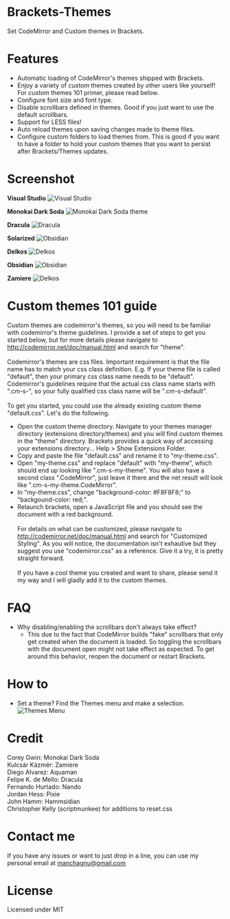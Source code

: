 Brackets-Themes
===============

Set CodeMirror and Custom themes in Brackets.


Features
===============

* Automatic loading of CodeMirror's themes shipped with Brackets.
* Enjoy a variety of <i>custom</i> themes created by other users like yourself! For <i>custom</i> themes 101 primer, please read below.
* Configure font size and font type.
* Disable scrollbars defined in themes.  Good if you just want to use the default scrollbars.
* Support for LESS files!
* Auto reload themes upon saving changes made to theme files.
* Configure custom folders to load themes from.  This is good if you want to have a folder to hold your custom themes that you want to persist after Brackets/Themes updates.


Screenshot
===============
<b>Visual Studio</b>
![Visual Studio](https://raw.githubusercontent.com/MiguelCastillo/Brackets-Themes/master/screenshots/VisualStudio.png)

<b>Monokai Dark Soda</b>
![Monokai Dark Soda theme](https://raw.githubusercontent.com/MiguelCastillo/Brackets-Themes/master/screenshots/MonakaiDarkSoda.png)

<b>Dracula</b>
![Dracula](https://raw.githubusercontent.com/MiguelCastillo/Brackets-Themes/master/screenshots/Dracula.png)

<b>Solarized</b>
![Obsidian](https://raw.githubusercontent.com/MiguelCastillo/Brackets-Themes/master/screenshots/Solarized.png)

<b>Delkos</b>
![Delkos](https://raw.githubusercontent.com/MiguelCastillo/Brackets-Themes/master/screenshots/Delkos.png)

<b>Obsidian</b>
![Obsidian](https://raw.githubusercontent.com/MiguelCastillo/Brackets-Themes/master/screenshots/Obsidian.png)

<b>Zamiere</b>
![Delkos](https://raw.githubusercontent.com/MiguelCastillo/Brackets-Themes/master/screenshots/Zamiere.png)

Custom themes 101 guide
===============

Custom themes are codemirror's themes, so you will need to be familiar with codemirror's theme guidelines.  I provide a set of steps to get you started below, but for more details please navigate to http://codemirror.net/doc/manual.html and search for "theme".
<br><br>
Codemirror's themes are css files.  Important requirement is that the file name has to match your css class definition.  E.g. If your theme file is called "default", then your primary css class name needs to be "default".  Codemirror's guidelines require that the actual css class name starts with ".cm-s-", so your fully qualified css class name will be ".cm-s-default".
<br><br>
To get you started, you could use the already existing custom theme "default.css".  Let's do the following.
<br>
- Open the custom theme directory.  Navigate to your themes manager directory (extensions directory/themes) and you will find custom themes in the "theme" directory.  Brackets provides a quick way of accessing your extensions directory... Help > Show Extensions Folder.
- Copy and paste the file "default.css" and rename it to "my-theme.css".
- Open "my-theme.css" and replace "default" with "my-theme", which should end up looking like ".cm-s-my-theme".  You will also have a second class ".CodeMirror", just leave it there and the net result will look like ".cm-s-my-theme.CodeMirror".
- In "my-theme.css", change "background-color: #F8F8F8;" to "backgound-color: red;".
- Relaunch brackets, open a JavaScript file and you should see the document with a red background.
<br><br>
For details on what can be customized, please navigate to http://codemirror.net/doc/manual.html and search for "Customized Styling".  As you will notice, the documentation isn't exhautive but they suggest you use "codemirror.css" as a reference.  Give it a try, it is pretty straight forward.
<br><br>
If you have a cool theme you created and want to share, please send it my way and I will gladly add it to the custom themes.


FAQ
===============

* Why disabling/enabling the scrollbars don't always take effect?
  - This due to the fact that CodeMirror builds "fake" scrollbars that only get created when the document is loaded.  So toggling the scrollbars with the document open might not take effect as expected.  To get around this behavior, reopen the document or restart Brackets.


How to
===============

* Set a theme?  Find the Themes menu and make a selection.
![Themes Menu](https://raw.github.com/wiki/MiguelCastillo/Brackets-Themes/images/SetTheme.png)

Credit
==============
Corey Gwin: Monokai Dark Soda<br>
Kulcsár Kázmér: Zamiere<br>
Diego Alvarez: Aquaman<br>
Felipe K. de Mello: Dracula<br>
Fernando Hurtado: Nando<br>
Jordan Hess: Pixie<br>
John Hamm: Hammsidian<br>
Christopher Kelly (scriptmunkee) for additions to reset.css<br>

Contact me
===============

If you have any issues or want to just drop in a line, you can use my personal email at manchagnu@gmail.com

License
===============

Licensed under MIT
